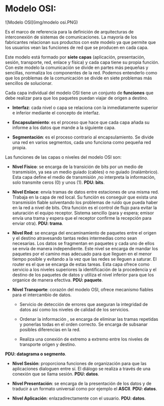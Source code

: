 # Modelo OSI:

![Modelo OSI](img/modelo osi.PNG)

Es el marco de referencia para la definición de arquitecturas de interconexión de sistemas de comunicaciones.
La mayoría de los fabricantes relacionan sus productos con este modelo ya que permite que los usuarios vean las
funciones de red que se producen en cada capa.

Este modelo está formado por **siete capas** (aplicación, presentación, sesión, transporte, red, enlace y física) y cada
capa tiene su propia función. Con este modelo la comunicación se divide en partes más pequeñas y sencillas,
normaliza los componentes de la red. Podemos entenderlo como que los problemas de la comunicación se divide
en siete problemas más sencillos de solucionar.

Cada capa individual del modelo OSI tiene un conjunto de **funciones** que debe realizar para que los paquetes
puedan viajar de origen a destino.

- **Interfaz**: cada nivel o capa se relaciona con la inmediatamente superior e inferior mediante el concepto de
interfaz.

- **Encapsulamiento**: es el proceso que hace que cada capa añada su informe a los datos que mande a la siguiente
capa.

- **Segmentación**: es el proceso contrario al encapsulamiento. Se divide una red en varios segmentos, cada uno
funciona como pequeña red propia.

Las funciones de las capas o niveles del modelo OSI son:

- **Nivel Físico**: se encarga de la transición de bits por un medio de transmisión, ya sea un medio guiado (cables) o
no guiado (inalámbrico). Esta capa define el medio de transmisión ,no interpreta la información, solo transmite
ceros (0) y unos (1).
**PDU: bits**.
  
- **Nivel Enlace**: envía tramas de datos entre estaciones de una misma red. Trabaja en la capa de red local. Su
función es conseguir que exista una transmisión fiable solventando los problemas de ruido que pueda haber en la
red a nivel de bits. Otra función es el control de flujo para evitar la saturación el equipo receptor. Sistema sencillo
(para y espera; emisor envía una trama y espera que el receptor confirme la recepción para enviar otra).
**PDU: trama**.

- **Nivel Red**: se encarga del encaminamiento de paquetes entre el origen y el destino atravesando tantas redes
intermedias como sean necesarias. Los datos se fragmentan en paquetes y cada uno de ellos se envía de manera
independiente. Este nivel se encarga de mandar los paquetes por el camino mas adecuado para que lleguen en el
menor tiempo posible y evitando a la vez que las redes se lleguen a saturar. El router es el que se encarga de estas
tareas. Esta capa ofrece como servicio a los niveles superiores la identificación de la procedencia y el destino de
los paquetes de datos y utiliza el nivel inferior para que los organice de manera efectiva.
**PDU: paquete**.
  
- **Nivel Transporte**: corazón del modelo OSI, ofrece mecanismo fiables para el intercambio de datos.
   - Servicio de detección de errores que aseguran la integridad de datos así como los niveles de calidad de los
servicios.

   - Ordenar la información , se encarga de eliminar las tramas repetidas y ponerlas todas en el orden correcto. Se
encarga de subsanar posibles diferencias en la red.

   - Realiza una conexión de extremo a extremo entre los niveles de transporte origen y destino.
     
**PDU: datagrama o segmento**.

- **Nivel Sesión**: proporciona funciones de organización para que las aplicaciones dialoguen entre sí. El diálogo se
realiza a través de una conexión que se llama sesión. **PDU: datos**.
  
- **Nivel Presentación**: se encarga de la presentación de los datos y de traducir a un formato universal como por
ejemplo el **ASCII**. **PDU: datos**.

- **Nivel Aplicación**: enlazadirectamente con el usuario.
**PDU: datos**.

